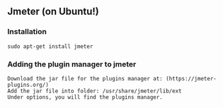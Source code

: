 ## Jmeter (on Ubuntu!)

### Installation 
```
sudo apt-get install jmeter
```

### Adding the plugin manager to jmeter
```
Download the jar file for the plugins manager at: (https://jmeter-plugins.org/)
Add the jar file into folder: /usr/share/jmeter/lib/ext
Under options, you will find the plugins manager.
```
